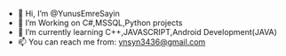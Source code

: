 - 👋 Hi, I’m @YunusEmreSayin
- 👀 I’m Working on C#,MSSQL,Python projects
- 🌱 I’m currently learning C++,JAVASCRIPT,Android Development(JAVA)
- 📫 You can reach me from: ynsyn3436@gmail.com

<!---
YunusEmreSayin/YunusEmreSayin is a ✨ special ✨ repository because its `README.md` (this file) appears on your GitHub profile.
You can click the Preview link to take a look at your changes.
--->
